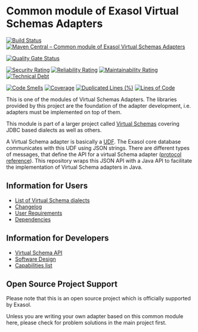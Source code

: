 # Common module of Exasol Virtual Schemas Adapters

[![Build Status](https://github.com/exasol/virtual-schema-common-java/actions/workflows/ci-build.yml/badge.svg)](https://github.com/exasol/virtual-schema-common-java/actions/workflows/ci-build.yml)
[![Maven Central &ndash; Common module of Exasol Virtual Schemas Adapters](https://img.shields.io/maven-central/v/com.exasol/virtual-schema-common-java)](https://search.maven.org/artifact/com.exasol/virtual-schema-common-java)

[![Quality Gate Status](https://sonarcloud.io/api/project_badges/measure?project=com.exasol%3Avirtual-schema-common-java&metric=alert_status)](https://sonarcloud.io/dashboard?id=com.exasol%3Avirtual-schema-common-java)

[![Security Rating](https://sonarcloud.io/api/project_badges/measure?project=com.exasol%3Avirtual-schema-common-java&metric=security_rating)](https://sonarcloud.io/dashboard?id=com.exasol%3Avirtual-schema-common-java)
[![Reliability Rating](https://sonarcloud.io/api/project_badges/measure?project=com.exasol%3Avirtual-schema-common-java&metric=reliability_rating)](https://sonarcloud.io/dashboard?id=com.exasol%3Avirtual-schema-common-java)
[![Maintainability Rating](https://sonarcloud.io/api/project_badges/measure?project=com.exasol%3Avirtual-schema-common-java&metric=sqale_rating)](https://sonarcloud.io/dashboard?id=com.exasol%3Avirtual-schema-common-java)
[![Technical Debt](https://sonarcloud.io/api/project_badges/measure?project=com.exasol%3Avirtual-schema-common-java&metric=sqale_index)](https://sonarcloud.io/dashboard?id=com.exasol%3Avirtual-schema-common-java)

[![Code Smells](https://sonarcloud.io/api/project_badges/measure?project=com.exasol%3Avirtual-schema-common-java&metric=code_smells)](https://sonarcloud.io/dashboard?id=com.exasol%3Avirtual-schema-common-java)
[![Coverage](https://sonarcloud.io/api/project_badges/measure?project=com.exasol%3Avirtual-schema-common-java&metric=coverage)](https://sonarcloud.io/dashboard?id=com.exasol%3Avirtual-schema-common-java)
[![Duplicated Lines (%)](https://sonarcloud.io/api/project_badges/measure?project=com.exasol%3Avirtual-schema-common-java&metric=duplicated_lines_density)](https://sonarcloud.io/dashboard?id=com.exasol%3Avirtual-schema-common-java)
[![Lines of Code](https://sonarcloud.io/api/project_badges/measure?project=com.exasol%3Avirtual-schema-common-java&metric=ncloc)](https://sonarcloud.io/dashboard?id=com.exasol%3Avirtual-schema-common-java)

This is one of the modules of Virtual Schemas Adapters. The libraries provided by this project are the foundation of the adapter development, i.e. adapters must be implemented on top of them.

This module is part of a larger project called [Virtual Schemas](https://github.com/exasol/virtual-schemas) covering JDBC based dialects as well as others.

A Virtual Schema adapter is basically a [UDF](https://docs.exasol.com/database_concepts/udf_scripts.htm). The Exasol core database communicates with this UDF using JSON strings. There are different types of messages, that define the API for a virtual Schema adapter ([protocol reference](doc/development/api/virtual_schema_api.md)). This repository wraps this JSON API with a Java API to facilitate the implementation of Virtual Schema adapters in Java.

## Information for Users

* [List of Virtual Schema dialects](https://github.com/exasol/virtual-schemas/blob/main/doc/user-guide/dialects.md)
* [Changelog](doc/changes/changelog.md)
* [User Requirements](doc/user_requirements.md)
* [Dependencies](dependencies.md)

## Information for Developers

* [Virtual Schema API](doc/development/api/virtual_schema_api.md)
* [Software Design](doc/design.md)
* [Capabilities list](doc/development/api/capabilities_list.md)

## Open Source Project Support

Please note that this is an open source project which is officially supported by Exasol.

Unless you are writing your own adapter based on this common module here, please check for problem solutions in the main project first.
